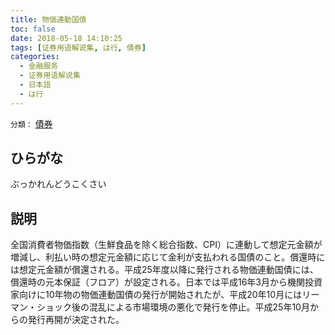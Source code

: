 ```yaml
---
title: 物価連動国債
toc: false
date: 2018-05-18 14:10:25
tags: [证券用语解说集, は行, 債券]
categories:
  - 金融服务
  - 证券用语解说集
  - 日本語
  - は行
---
```


`分類：` [債券](/tags/債券/)

## ひらがな

ぶっかれんどうこくさい

## 説明

全国消費者物価指数（生鮮食品を除く総合指数、CPI）に連動して想定元金額が増減し、利払い時の想定元金額に応じて金利が支払われる国債のこと。償還時には想定元金額が償還される。平成25年度以降に発行される物価連動国債には、償還時の元本保証（フロア）が設定される。日本では平成16年3月から機関投資家向けに10年物の物価連動国債の発行が開始されたが、平成20年10月にはリーマン・ショック後の混乱による市場環境の悪化で発行を停止。平成25年10月からの発行再開が決定された。

